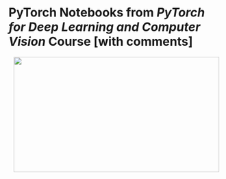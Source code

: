 # PyTorch Notebooks from ***PyTorch for Deep Learning and Computer Vision*** Course [with comments]
<div align="center">
  <a href="https://www.udemy.com/course/pytorch-for-deep-learning-and-computer-vision/" target="_blank"><img src="https://i.udemycdn.com/course/240x135/2025244_b21e.jpg" width="480" height="270"></a>
</div>
